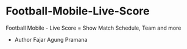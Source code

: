 # Football-Mobile-Live-Score
Football Mobile - Live Score = Show Match Schedule, Team and more

 * Author Fajar Agung Pramana
